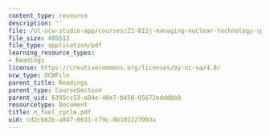 ```yaml
---
content_type: resource
description: ''
file: /ol-ocw-studio-app/courses/22-812j-managing-nuclear-technology-spring-2004/cd2c662ba8476631c79c8b103227093a_n_fuel_cycle.pdf
file_size: 485513
file_type: application/pdf
learning_resource_types:
- Readings
license: https://creativecommons.org/licenses/by-nc-sa/4.0/
ocw_type: OCWFile
parent_title: Readings
parent_type: CourseSection
parent_uid: 6395cc53-a04e-48e7-b450-05672edddbb8
resourcetype: Document
title: n_fuel_cycle.pdf
uid: cd2c662b-a847-6631-c79c-8b103227093a
---
```

